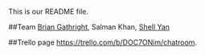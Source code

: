 This is our README file.

##Team
  [Brian Gathright](https://github.com/briangathright), Salman Khan, [Shell Yan](https://github.com/shellyan/)

##Trello page
  https://trello.com/b/DOC7ONim/chatroom.

